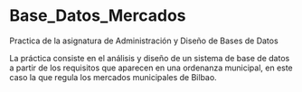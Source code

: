 # Base_Datos_Mercados
Practica de la asignatura de Administración y Diseño de Bases de Datos

La práctica consiste en el análisis y diseño de un sistema de base de datos 
a partir de los requisitos que aparecen en una ordenanza municipal, 
en este caso la que regula los mercados municipales de Bilbao.
